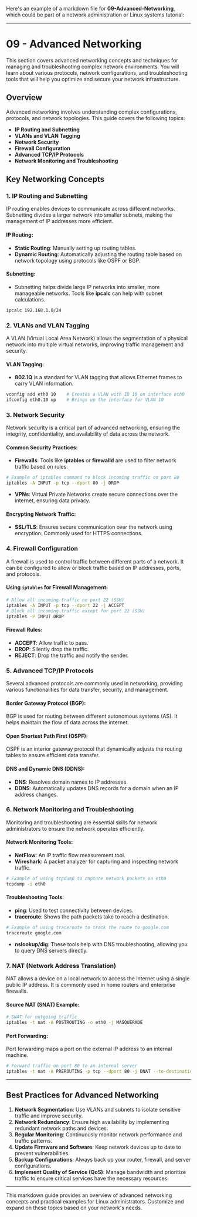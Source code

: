 Here's an example of a markdown file for **09-Advanced-Networking**, which could be part of a network administration or Linux systems tutorial:

---

# 09 - Advanced Networking

This section covers advanced networking concepts and techniques for managing and troubleshooting complex network environments. You will learn about various protocols, network configurations, and troubleshooting tools that will help you optimize and secure your network infrastructure.

## Overview

Advanced networking involves understanding complex configurations, protocols, and network topologies. This guide covers the following topics:

- **IP Routing and Subnetting**
- **VLANs and VLAN Tagging**
- **Network Security**
- **Firewall Configuration**
- **Advanced TCP/IP Protocols**
- **Network Monitoring and Troubleshooting**

## Key Networking Concepts

### 1. **IP Routing and Subnetting**

IP routing enables devices to communicate across different networks. Subnetting divides a larger network into smaller subnets, making the management of IP addresses more efficient.

#### IP Routing:
- **Static Routing**: Manually setting up routing tables.
- **Dynamic Routing**: Automatically adjusting the routing table based on network topology using protocols like OSPF or BGP.

#### Subnetting:
- Subnetting helps divide large IP networks into smaller, more manageable networks. Tools like **ipcalc** can help with subnet calculations.

```bash
ipcalc 192.168.1.0/24
```

### 2. **VLANs and VLAN Tagging**

A VLAN (Virtual Local Area Network) allows the segmentation of a physical network into multiple virtual networks, improving traffic management and security.

#### VLAN Tagging:
- **802.1Q** is a standard for VLAN tagging that allows Ethernet frames to carry VLAN information.
  
```bash
vconfig add eth0 10    # Creates a VLAN with ID 10 on interface eth0
ifconfig eth0.10 up    # Brings up the interface for VLAN 10
```

### 3. **Network Security**

Network security is a critical part of advanced networking, ensuring the integrity, confidentiality, and availability of data across the network.

#### Common Security Practices:
- **Firewalls**: Tools like **iptables** or **firewalld** are used to filter network traffic based on rules.
  
```bash
# Example of iptables command to block incoming traffic on port 80
iptables -A INPUT -p tcp --dport 80 -j DROP
```

- **VPNs**: Virtual Private Networks create secure connections over the internet, ensuring data privacy.

#### Encrypting Network Traffic:
- **SSL/TLS**: Ensures secure communication over the network using encryption. Commonly used for HTTPS connections.

### 4. **Firewall Configuration**

A firewall is used to control traffic between different parts of a network. It can be configured to allow or block traffic based on IP addresses, ports, and protocols.

#### Using `iptables` for Firewall Management:

```bash
# Allow all incoming traffic on port 22 (SSH)
iptables -A INPUT -p tcp --dport 22 -j ACCEPT
# Block all incoming traffic except for port 22 (SSH)
iptables -P INPUT DROP
```

#### Firewall Rules:

- **ACCEPT**: Allow traffic to pass.
- **DROP**: Silently drop the traffic.
- **REJECT**: Drop the traffic and notify the sender.

### 5. **Advanced TCP/IP Protocols**

Several advanced protocols are commonly used in networking, providing various functionalities for data transfer, security, and management.

#### Border Gateway Protocol (BGP):

BGP is used for routing between different autonomous systems (AS). It helps maintain the flow of data across the internet.

#### Open Shortest Path First (OSPF):

OSPF is an interior gateway protocol that dynamically adjusts the routing tables to ensure efficient data transfer.

#### DNS and Dynamic DNS (DDNS):

- **DNS**: Resolves domain names to IP addresses.
- **DDNS**: Automatically updates DNS records for a domain when an IP address changes.

### 6. **Network Monitoring and Troubleshooting**

Monitoring and troubleshooting are essential skills for network administrators to ensure the network operates efficiently.

#### Network Monitoring Tools:

- **NetFlow**: An IP traffic flow measurement tool.
- **Wireshark**: A packet analyzer for capturing and inspecting network traffic.
  
```bash
# Example of using tcpdump to capture network packets on eth0
tcpdump -i eth0
```

#### Troubleshooting Tools:

- **ping**: Used to test connectivity between devices.
- **traceroute**: Shows the path packets take to reach a destination.
  
```bash
# Example of using traceroute to track the route to google.com
traceroute google.com
```

- **nslookup/dig**: These tools help with DNS troubleshooting, allowing you to query DNS servers directly.

### 7. **NAT (Network Address Translation)**

NAT allows a device on a local network to access the internet using a single public IP address. It is commonly used in home routers and enterprise firewalls.

#### Source NAT (SNAT) Example:
```bash
# SNAT for outgoing traffic
iptables -t nat -A POSTROUTING -o eth0 -j MASQUERADE
```

#### Port Forwarding:
Port forwarding maps a port on the external IP address to an internal machine.

```bash
# Forward traffic on port 80 to an internal server
iptables -t nat -A PREROUTING -p tcp --dport 80 -j DNAT --to-destination 192.168.1.100
```

---

## Best Practices for Advanced Networking

1. **Network Segmentation**: Use VLANs and subnets to isolate sensitive traffic and improve security.
2. **Network Redundancy**: Ensure high availability by implementing redundant network paths and devices.
3. **Regular Monitoring**: Continuously monitor network performance and traffic patterns.
4. **Update Firmware and Software**: Keep network devices up to date to prevent vulnerabilities.
5. **Backup Configurations**: Always back up your router, firewall, and server configurations.
6. **Implement Quality of Service (QoS)**: Manage bandwidth and prioritize traffic to ensure critical services have the necessary resources.

---

This markdown guide provides an overview of advanced networking concepts and practical examples for Linux administrators. Customize and expand on these topics based on your network's needs.


